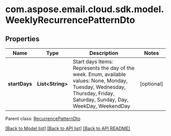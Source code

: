 
# com.aspose.email.cloud.sdk.model.WeeklyRecurrencePatternDto

## Properties
Name | Type | Description | Notes
------------ | ------------- | ------------- | -------------
**startDays** | **List&lt;String&gt;** | Start days              Items: Represents the day of the week. Enum, available values: None, Monday, Tuesday, Wednesday, Thursday, Friday, Saturday, Sunday, Day, WeekDay, WeekendDay |  [optional]

 Parent class: [RecurrencePatternDto](RecurrencePatternDto.md)
    
    


[[Back to Model list]](README.md#documentation-for-models) [[Back to API list]](README.md#documentation-for-api-endpoints) [[Back to API README]](README.md)

